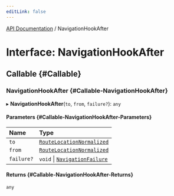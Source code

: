 ```yaml
---
editLink: false
---
```


[API Documentation](../index.md) / NavigationHookAfter

# Interface: NavigationHookAfter

## Callable {#Callable}

### NavigationHookAfter {#Callable-NavigationHookAfter}

▸ **NavigationHookAfter**(`to`, `from`, `failure?`): `any`

#### Parameters {#Callable-NavigationHookAfter-Parameters}

| Name | Type |
| :------ | :------ |
| `to` | [`RouteLocationNormalized`](RouteLocationNormalized.md) |
| `from` | [`RouteLocationNormalized`](RouteLocationNormalized.md) |
| `failure?` | `void` \| [`NavigationFailure`](NavigationFailure.md) |

#### Returns {#Callable-NavigationHookAfter-Returns}

`any`
